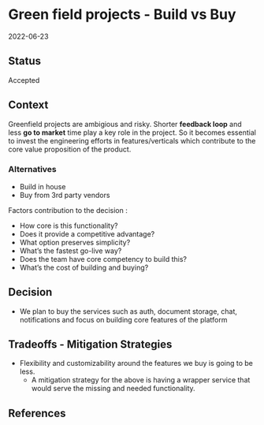 # Green field projects - Build vs Buy 
2022-06-23

## Status
Accepted 

## Context
Greenfield projects are ambigious and risky. Shorter **feedback loop** and less **go to market** time play a key role in the project. So it becomes essential to invest the engineering efforts in features/verticals which contribute to the core value proposition of the product. 

### Alternatives

* Build in house
* Buy from 3rd party vendors

Factors contribution to the decision :
* How core is this functionality?
* Does it provide a competitive advantage?
* What option preserves simplicity?
* What’s the fastest go-live way?
* Does the team have core competency to build this?
* What’s the cost of building and buying? 
## Decision
* We plan to buy the services such as auth, document storage, chat, notifications and focus on building core features of the platform


## Tradeoffs - Mitigation Strategies

* Flexibility and customizability around the features we buy is going to be less. 
  * A mitigation strategy for the above is having a wrapper service that would serve the missing and needed functionality.



## References

